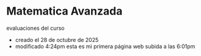 # Matematica Avanzada
evaluaciones del curso

* creado el 28 de octubre de 2025
* modificado 4:24pm
esta es mi primera página web subida  a las 6:01pm

